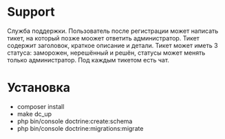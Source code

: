 # Support
Служба поддержки.
Пользователь после регистрации может написать тикет, на который позже моожет ответить администратор.
Тикет содержит заголовок, краткое описание и детали.
Тикет может иметь 3 статуcа: заморожен, нерешённый и решён, статусы может менять только администратор.
Под каждым тикетом есть чат.
# Установка
- composer install
- make dc_up
- php bin/console doctrine:create:schema
- php bin/console doctrine:migrations:migrate

